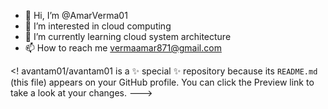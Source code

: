- 👋 Hi, I’m @AmarVerma01
- 👀 I’m interested in cloud computing
- 🌱 I’m currently learning cloud system architecture
- 📫 How to reach me vermaamar871@gmail.com

<!
avantam01/avantam01 is a ✨ special ✨ repository because its `README.md` (this file) appears on your GitHub profile.
You can click the Preview link to take a look at your changes.
--->
